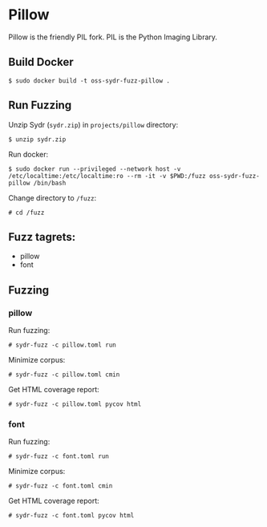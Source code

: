 # Pillow

Pillow is the friendly PIL fork. PIL is the Python Imaging Library.

## Build Docker

    $ sudo docker build -t oss-sydr-fuzz-pillow .

## Run Fuzzing

Unzip Sydr (`sydr.zip`) in `projects/pillow` directory:

    $ unzip sydr.zip

Run docker:

    $ sudo docker run --privileged --network host -v /etc/localtime:/etc/localtime:ro --rm -it -v $PWD:/fuzz oss-sydr-fuzz-pillow /bin/bash

Change directory to `/fuzz`:

    # cd /fuzz

## Fuzz tagrets:

  * pillow
  * font

## Fuzzing

### pillow

Run fuzzing:

    # sydr-fuzz -c pillow.toml run

Minimize corpus:

    # sydr-fuzz -c pillow.toml cmin

Get HTML coverage report:

    # sydr-fuzz -c pillow.toml pycov html

### font

Run fuzzing:

    # sydr-fuzz -c font.toml run

Minimize corpus:

    # sydr-fuzz -c font.toml cmin

Get HTML coverage report:

    # sydr-fuzz -c font.toml pycov html
